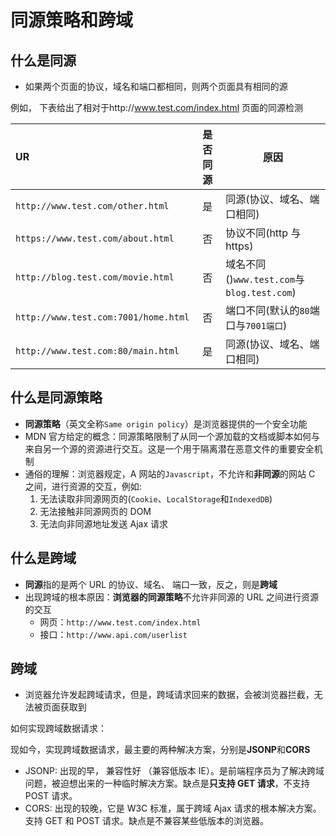 

# 同源策略和跨域

## 什么是同源

- 如果两个页面的协议，域名和端口都相同，则两个页面具有相同的源

例如， 下表给出了相对于http://www.test.com/index.html 页面的同源检测


| UR                                      | 是否同源 | 原因                                       |
| :-------------------------------------- | :------: | ------------------------------------------ |
| `http://www.test.com/other.html` |    是    | 同源(协议、域名、端口相同)                 |
| `https://www.test.com/about.html`       |    否    | 协议不同(http 与 https)                      |
| `http://blog.test.com/movie.html`     |    否    | 域名不同()`www.test.com`与`blog.test.com`) |
| `http://www.test.com:7001/home.html`    |    否    | 端口不同(默认的`80`端口与`7001端口`)       |
| `http://www.test.com:80/main.html`      |    是    | 同源(协议、域名、端口相同)                 |

## 什么是同源策略

- **同源策略**（英文全称`Same origin policy`）是浏览器提供的一个安全功能
- MDN 官方给定的概念：同源策略限制了从同一个源加载的文档或脚本如何与来自另一个源的资源进行交互。这是一个用于隔离潜在恶意文件的重要安全机制
- 通俗的理解：浏览器规定，A 网站的`Javascript`，不允许和**非同源**的网站 C 之间，进行资源的交互，例如:
  1. 无法读取非同源网页的(`Cookie`、`LocalStorage`和`IndexedDB`)
  2. 无法接触非同源网页的 DOM
  3. 无法向非同源地址发送 Ajax 请求

## 什么是跨域

- **同源**指的是两个 URL 的协议、域名、 端口一致，反之，则是**跨域**
- 出现跨域的根本原因：**浏览器的同源策略**不允许非同源的 URL 之间进行资源的交互
  - 网页：`http://www.test.com/index.html`
  - 接口：`http://www.api.com/userlist`

## 跨域

- 浏览器允许发起跨域请求，但是，跨域请求回来的数据，会被浏览器拦截，无法被页面获取到

如何实现跨域数据请求：

 现如今，实现跨域数据请求，最主要的两种解决方案，分别是**JSONP**和**CORS**

- JSONP: 出现的早， 兼容性好 （兼容低版本 IE）。是前端程序员为了解决跨域问题，被迫想出来的一种临时解决方案。缺点是**只支持 GET 请求**，不支持 POST 请求。
- CORS: 出现的较晚，它是 W3C 标准，属于跨域 Ajax 请求的根本解决方案。支持 GET 和 POST 请求。缺点是不兼容某些低版本的浏览器。